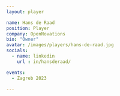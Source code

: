 ```yaml
---
layout: player

name: Hans de Raad
position: Player
company: OpenNovations
bio: "Owner"
avatar: /images/players/hans-de-raad.jpg
socials:
  - name: linkedin
    url : in/hansderaad/

events:
  - Zagreb 2023

---
```

